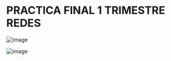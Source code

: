 # PRACTICA FINAL 1 TRIMESTRE REDES

![image](https://github.com/Josex02/SREI-ASIR2/assets/91255971/ce571fd1-c557-40d8-802d-34d8c0442b1e)

![image](https://github.com/Josex02/SREI-ASIR2/assets/91255971/108479b2-300c-4b93-853e-d615f2194496)


